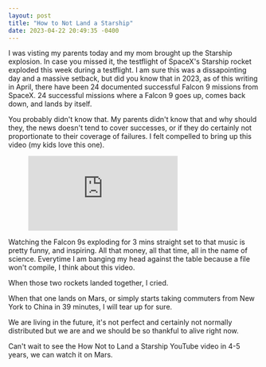 ```yaml
---
layout: post
title: "How to Not Land a Starship"
date: 2023-04-22 20:49:35 -0400
---
```


I was visting my parents today and my mom brought up the Starship explosion. In case you missed it, the testflight of SpaceX's Starship rocket exploded this week during a testflight. I am sure this was a dissapointing day and a massive setback, but did you know that in 2023, as of this writing in April, there have been 24 documented successful Falcon 9 missions from SpaceX. 24 successful missions where a Falcon 9 goes up, comes back down, and lands by itself.

You probably didn't know that. My parents didn't know that and why should they, the news doesn't tend to cover successes, or if they do certainly not proportionate to their coverage of failures. I felt compelled to bring up this video (my kids love this one).

<!-- blank line -->
<figure class="video_container">
  <iframe src="https://www.youtube.com/embed/bvim4rsNHkQ" frameborder="0" allowfullscreen="true"> </iframe>
</figure>
<!-- blank line -->

Watching the Falcon 9s exploding for 3 mins straight set to that music is pretty funny, and inspiring. All that money, all that time, all in the name of science. Everytime I am banging my head against the table because a file won't compile, I think about this video.

When those two rockets landed together, I cried.

When that one lands on Mars, or simply starts taking commuters from New York to China in 39 minutes, I will tear up for sure.

We are living in the future, it's not perfect and certainly not normally distributed but we are and we should be so thankful to alive right now.

Can't wait to see the How Not to Land a Starship YouTube video in 4-5 years, we can watch it on Mars.
